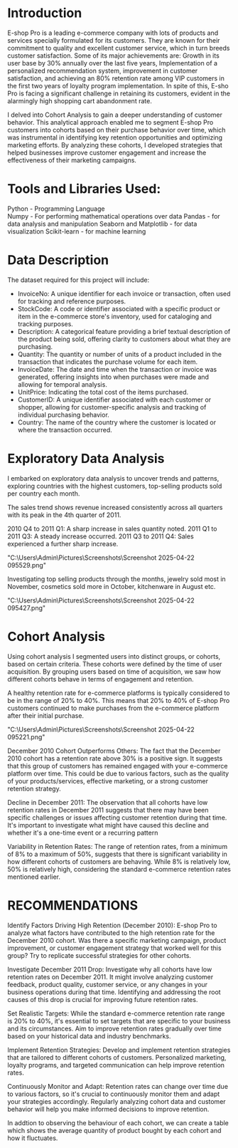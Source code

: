 # Introduction

E-shop Pro is a leading e-commerce company with lots of products and services specially formulated for its customers. They are known for their commitment to quality and excellent customer service, which in turn breeds customer satisfaction. Some of its major achievements are: Growth in its user base by 30% annually over the last five years, Implementation of a personalized recommendation system, improvement in customer satisfaction, and achieving an 80% retention rate among VIP customers in the first two years of loyalty program implementation. In spite of this, E-sho Pro is facing a significant challenge in retaining its customers, evident in the alarmingly high shopping cart abandonment rate.

I delved into Cohort Analysis to gain a deeper understanding of customer behavior. This analytical approach enabled me to segment E-shop Pro customers into cohorts based on their purchase behavior over time, which was instrumental in identifying key retention opportunities and optimizing marketing efforts. By analyzing these cohorts, I developed strategies that helped businesses improve customer engagement and increase the effectiveness of their marketing campaigns.


# Tools and Libraries Used:
Python - Programming Language  
Numpy - For performing mathematical operations over data
Pandas - for data analysis and manipulation
Seaborn and Matplotlib - for data visualization
Scikit-learn - for machine learning


# Data Description 
The dataset required for this project will include:
- InvoiceNo: A unique identifier for each invoice or transaction, often used for tracking and reference purposes.
- StockCode: A code or identifier associated with a specific product or item in the e-commerce store's inventory, used for cataloging and tracking purposes.
- Description: A categorical feature providing a brief textual description of the product being sold, offering clarity to customers about what they are purchasing.
- Quantity: The quantity or number of units of a product included in the transaction that indicates the purchase volume for each item.
- InvoiceDate: The date and time when the transaction or invoice was generated, offering insights into when purchases were made and allowing for temporal
analysis.
- UnitPrice: Indicating the total cost of the items purchased.
- CustomerID: A unique identifier associated with each customer or shopper, allowing for customer-specific analysis and tracking of individual purchasing behavior.
- Country: The name of the country where the customer is located or where the transaction occurred.

# Exploratory Data Analysis
I embarked on exploratory data analysis to uncover trends and patterns, exploring countries with the highest customers, top-selling products sold per country each month. 

The sales trend shows revenue increased consistently across all quarters with its peak in the 4th quarter of 2011.

2010 Q4 to 2011 Q1: A sharp increase in sales quantity noted. 2011 Q1 to 2011 Q3: A steady increase occurred. 2011 Q3 to 2011 Q4: Sales experienced a further sharp increase.

"C:\Users\Admin\Pictures\Screenshots\Screenshot 2025-04-22 095529.png"

Investigating top selling products through the months, jewelry sold most in November, cosmetics sold more in October, kitchenware in August etc.

"C:\Users\Admin\Pictures\Screenshots\Screenshot 2025-04-22 095427.png"

# Cohort Analysis
Using cohort analysis I segmented users into distinct groups, or cohorts, based on certain criteria. These cohorts were defined by the time of user acquisition. By grouping users based on time of acquisition, we saw how different cohorts behave in terms of engagement and retention. 

A healthy retention rate for e-commerce platforms is typically considered to be in the range of 20% to 40%. This means that 20% to 40% of E-shop Pro customers continued to make purchases from the e-commerce platform after their initial purchase.

"C:\Users\Admin\Pictures\Screenshots\Screenshot 2025-04-22 095221.png"

December 2010 Cohort Outperforms Others: The fact that the December 2010 cohort has a retention rate above 30% is a positive sign. It suggests that this group of customers has remained engaged with your e-commerce platform over time. This could be due to various factors, such as the quality of your products/services, effective marketing, or a strong customer retention strategy.

Decline in December 2011: The observation that all cohorts have low retention rates in December 2011 suggests that there may have been specific challenges or issues affecting customer retention during that time. It's important to investigate what might have caused this decline and whether it's a one-time event or a recurring pattern

Variability in Retention Rates: The range of retention rates, from a minimum of 8% to a maximum of 50%, suggests that there is significant variability in how different cohorts of customers are behaving. While 8% is relatively low, 50% is relatively high, considering the standard e-commerce retention rates mentioned earlier.

# RECOMMENDATIONS
Identify Factors Driving High Retention (December 2010): E-shop Pro to analyze what factors have contributed to the high retention rate for the December 2010 cohort. Was there a specific marketing campaign, product improvement, or customer engagement strategy that worked well for this group? Try to replicate successful strategies for other cohorts.

Investigate December 2011 Drop: Investigate why all cohorts have low retention rates on December 2011. It might involve analyzing customer feedback, product quality, customer service, or any changes in your business operations during that time. Identifying and addressing the root causes of this drop is crucial for improving future retention rates.

Set Realistic Targets: While the standard e-commerce retention rate range is 20% to 40%, it's essential to set targets that are specific to your business and its circumstances. Aim to improve retention rates gradually over time based on your historical data and industry benchmarks.

Implement Retention Strategies: Develop and implement retention strategies that are tailored to different cohorts of customers. Personalized marketing, loyalty programs, and targeted communication can help improve retention rates.

Continuously Monitor and Adapt: Retention rates can change over time due to various factors, so it's crucial to continuously monitor them and adapt your strategies accordingly. Regularly analyzing cohort data and customer behavior will help you make informed decisions to improve retention.

In addtion to observing the behaviour of each cohort, we can create a table which shows the average quantity of product bought by each cohort and how it fluctuates.

